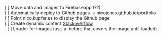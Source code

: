 [ ] Move data and images to Firebaseapp (??)  
[ ] Automatically deploy to Github pages -> nicojones.github.io/portfolio  
[ ] Point nico.kupfer.es to display the Github page  
[ ] Create dynamic content [Stackoverflow](https://stackoverflow.com/a/38888009/2016686)  
&nbsp;&nbsp;[ ] Loader for images (use a :before that covers the image until loaded)  
